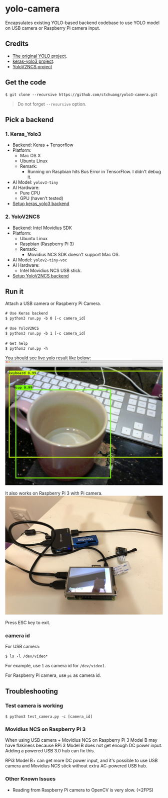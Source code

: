 # yolo-camera

Encapsulates existing YOLO-based backend codebase to use YOLO model
on USB camera or Raspberry Pi camera input.

## Credits

- [The original YOLO project](https://pjreddie.com/darknet/yolo/).
- [keras-yolo3 project](https://github.com/qqwweee/keras-yolo3/).
- [YoloV2NCS project](https://github.com/duangenquan/YoloV2NCS)

## Get the code

```console
$ git clone --recursive https://github.com/ctchuang/yolo3-camera.git
```

> Do not forget `--resursive` option.

## Pick a backend

### 1. Keras_Yolo3

- Backend: Keras + Tensorflow
- Platform:
	- Mac OS X 
	- Ubuntu Linux
	- Remark:
		- Running on Raspbian hits Bus Error in TensorFlow. I didn't debug it.
- AI Model: `yolov3-tiny`
- AI Hardware:
	- Pure CPU
	- GPU (haven't tested)
- [Setup keras_yolo3 backend](doc/keras_yolo3.md)

### 2. YoloV2NCS

- Backend: Intel Movidius SDK
- Platform:
	- Ubuntu Linux
	- Raspbian (Raspberry Pi 3)
    - Remark:
        - Movidius NCS SDK doesn't support Mac OS.
- AI Model: `yolov2-tiny-voc`
- AI Hardware:
	- Intel Movidius NCS USB stick.
- [Setup YoloV2NCS backend](doc/yolov2ncs.md)

## Run it

Attach a USB camera or Raspberry Pi Camera.

```console
# Use Keras backend
$ python3 run.py -b 0 [-c camera_id]

# Use YoloV2NCS
$ python3 run.py -b 1 [-c camera_id]

# Get help
$ python3 run.py -h

```

You should see live yolo result like below:
![Example](doc/example.jpg)

It also works on Raspberry Pi 3 with Pi camera.
![RPi3](doc/pi.jpg)

Press ESC key to exit.

### camera id

For USB camera:
```console
$ ls -l /dev/video*
```
For example, use `1` as camera id for `/dev/video1`.

For Raspberry Pi camera, use `pi` as camera id.

## Troubleshooting

### Test camera is working

```console
$ python3 test_camera.py -c [camera_id]
```

### Movidius NCS on Raspberry Pi 3

When using USB camera + Movidius NCS on Raspberry Pi 3 Model B may have flakiness because RPi 3
Model B does not get enough DC power input. Adding a powered USB 3.0 hub can fix this.

RPi3 Model B+ can get more DC power input, and it's possible to use USB camera and Movidius NCS
stick without extra AC-powered USB hub.

### Other Known Issues

- Reading from Raspberry Pi camera to OpenCV is very slow. (<2FPS)
